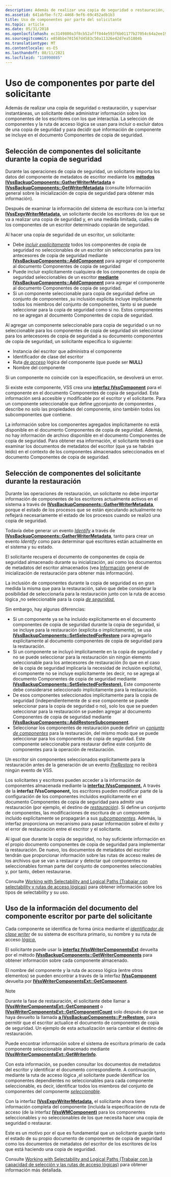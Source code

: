```yaml
---
description: Además de realizar una copia de seguridad o restauración, y supervisar instantáneas, un solicitante debe administrar información sobre los componentes de los escritores con los que interactúa.
ms.assetid: 641abfbe-fc72-4468-9ef6-69c452adb1b3
title: Uso de componentes por parte del solicitante
ms.topic: article
ms.date: 05/31/2018
ms.openlocfilehash: ec3149800a3f8cb52afff044e593f6b01177b27054c64a2ee19c19cb570ed633
ms.sourcegitcommit: e858bbe701567d4583c50a11326e42d7ea51804b
ms.translationtype: MT
ms.contentlocale: es-ES
ms.lasthandoff: 08/11/2021
ms.locfileid: "118998085"
---
```

# <a name="use-of-components-by-the-requester"></a>Uso de componentes por parte del solicitante

Además de realizar una copia de seguridad o restauración, y supervisar instantáneas, un solicitante debe administrar información sobre los componentes de los escritores con los que interactúa. La selección de componentes y la ruta de acceso lógica se usan para incluir o excluir datos de una copia de seguridad y para decidir qué información de componente se incluye en el documento Componentes de copia de seguridad.

## <a name="requester-component-selection-during-backup"></a>Selección de componentes del solicitante durante la copia de seguridad

Durante las operaciones de copia de seguridad, un solicitante importa los datos del componente de metadatos de escritor mediante los [](overview-of-backup-initialization.md) [**métodos IVssBackupComponents::GatherWriterMetadata**](/windows/desktop/api/VsBackup/nf-vsbackup-ivssbackupcomponents-gatherwritermetadata) e [**IVssBackupComponents::GetWriterMetadata**](/windows/desktop/api/VsBackup/nf-vsbackup-ivssbackupcomponents-getwritermetadata) (consulte Información general sobre la inicialización de copia de seguridad para obtener más información).

Después de examinar la información del sistema de escritura con la interfaz [**IVssExgvWriterMetadata,**](/windows/desktop/api/VsBackup/nl-vsbackup-ivssexaminewritermetadata) un solicitante decide los escritores de los que se va a realizar una copia de seguridad y, en una medida limitada, cuáles de los componentes de un escritor determinado copiarán de seguridad.

Al hacer una copia de seguridad de un escritor, un solicitante:

-   Debe [*incluir explícitamente*](vssgloss-e.md) todos los componentes de copia de seguridad no seleccionables de un escritor sin seleccionarlos para los antecesores de copia de seguridad mediante [**IVssBackupComponents::AddComponent**](/windows/desktop/api/VsBackup/nf-vsbackup-ivssbackupcomponents-addcomponent) para agregar el componente al documento Componentes de copia de seguridad
-   Puede incluir explícitamente cualquiera de los componentes de copia de seguridad seleccionables de un escritor [**mediante IVssBackupComponents::AddComponent**](/windows/desktop/api/VsBackup/nf-vsbackup-ivssbackupcomponents-addcomponent) para agregar el componente al documento Componentes de copia de seguridad.
-   Si un componente seleccionable para copia de [](vssgloss-i.md) seguridad define un conjunto de componentes [*,*](vssgloss-c.md)su inclusión explícita incluye implícitamente todos los miembros del conjunto de componentes, tanto si se puede seleccionar para la copia de seguridad como si no. Estos componentes no se agregan al documento Componentes de copia de seguridad.

Al agregar un componente seleccionable para copia de seguridad o un no seleccionable para los componentes de copia de seguridad sin seleccionar para los antecesores de copia de seguridad a su documento componentes de copia de seguridad, un solicitante especifica lo siguiente:

-   Instancia del escritor que administra el componente
-   Identificador de clase del escritor
-   Ruta [*de acceso*](vssgloss-l.md) lógica del componente (que puede ser **NULL)**
-   Nombre del componente

Si un componente no coincide con la especificación, se devolverá un error.

Si existe este componente, VSS crea una [**interfaz IVssComponent**](/windows/desktop/api/VsWriter/nl-vswriter-ivsscomponent) para el componente en el documento Componentes de copia de seguridad. Esta información será accesible y modificable por el escritor y el solicitante. Para un componente seleccionable que define [*un*](vssgloss-c.md)conjunto de componentes , describe no solo las propiedades del componente, sino también todos los subcomponentes que contiene.

La información sobre los componentes agregados implícitamente no está disponible en el documento Componentes de copia de seguridad. Además, no hay información de archivo disponible en el documento Componentes de copia de seguridad. Para obtener esa información, el solicitante tendrá que examinar los documentos de metadatos del escritor (que ya se habrán leído) en el contexto de los componentes almacenados seleccionados en el documento Componentes de copia de seguridad.

## <a name="requester-component-selection-during-restore"></a>Selección de componentes del solicitante durante la restauración

Durante las operaciones de restauración, un solicitante no debe importar información de componentes de los escritores actualmente activos en el sistema a través de [**IVssBackupComponents::GatherWriterMetadata**](/windows/desktop/api/VsBackup/nf-vsbackup-ivssbackupcomponents-gatherwritermetadata), porque el estado de los procesos que se están ejecutando actualmente no reflejará necesariamente el estado de los procesos cuando se realizó una copia de seguridad.

Todavía debe generar un evento [*Identify*](vssgloss-i.md) a través de [**IVssBackupComponents::GatherWriterMetadata**](/windows/desktop/api/VsBackup/nf-vsbackup-ivssbackupcomponents-gatherwritermetadata), tanto para crear un evento *Identify* como para determinar qué escritores están actualmente en el sistema y su estado.

El solicitante recupera el documento de componentes de copia de seguridad almacenado durante su inicialización, así como los documentos de metadatos del escritor almacenados (vea [Información](overview-of-restore-initialization.md) general de inicialización de restauración para obtener más información).

La inclusión de componentes durante la copia de seguridad es [](vssgloss-s.md) en gran medida la misma que para la restauración, salvo que debe considerar la posibilidad de seleccionarla para la restauración junto con la ruta de acceso lógica [*,*](vssgloss-l.md)no seleccionable para la copia [*de seguridad.*](vssgloss-s.md)

Sin embargo, hay algunas diferencias:

-   Si un componente [](vssgloss-e.md) ya se ha incluido explícitamente en el documento componentes de copia de seguridad durante la copia de seguridad, si se incluye para la restauración (explícita o implícitamente), se usa [**IVssBackupComponents::SetSelectedForRestore**](/windows/desktop/api/VsBackup/nf-vsbackup-ivssbackupcomponents-setselectedforrestore) para agregarlo explícitamente al documento componentes de copia de seguridad para la restauración.
-   Si un [](vssgloss-i.md) componente se incluyó implícitamente en la copia de seguridad y no se puede seleccionar para la restauración sin ningún elemento seleccionable para los antecesores de restauración (lo que en el caso de la copia de seguridad implicaría la necesidad de inclusión explícita), el componente no se incluye explícitamente (es decir, no se agrega al documento Componentes de copia de seguridad mediante [**IVssBackupComponents::SetSelectedForRestore).**](/windows/desktop/api/VsBackup/nf-vsbackup-ivssbackupcomponents-setselectedforrestore) Este componente debe considerarse seleccionado implícitamente para la restauración.
-   De esos componentes seleccionados implícitamente para la copia de seguridad (independientemente de si ese componente se puede seleccionar para la copia de seguridad o no), solo los que se pueden seleccionar para la restauración se pueden agregar al documento Componentes de copia de seguridad mediante [**IVssBackupComponents::AddRestoreSubcomponent**](/windows/desktop/api/VsBackup/nf-vsbackup-ivssbackupcomponents-addrestoresubcomponent).
-   Seleccionar los componentes de restauración puede definir un [*conjunto de componentes*](vssgloss-c.md) para la restauración, del mismo modo que se puede seleccionar para los componentes de copia de seguridad. Este componente seleccionable para restaurar define este conjunto de componentes para la operación de restauración.

Un escritor sin componentes seleccionados explícitamente para la restauración antes de la generación de un evento [*PreRestore*](vssgloss-p.md) no recibirá ningún evento de VSS.

Los solicitantes y escritores pueden acceder a la información de componentes almacenada mediante la [**interfaz IVssComponent.**](/windows/desktop/api/VsWriter/nl-vswriter-ivsscomponent) A través de la **interfaz IVssComponent,** los escritores pueden modificar parte de la configuración de los componentes incluidos explícitamente en el documento Componentes de copia de seguridad para admitir una restauración (por ejemplo, el destino de [*restauración*](vssgloss-r.md)). Si define un conjunto de componentes, las modificaciones de escritura de un componente incluido explícitamente se propagarán a sus [*subcomponentes*](vssgloss-s.md). Además, la interfaz proporciona un mecanismo para pasar información sobre el éxito y el error de restauración entre el escritor y el solicitante.

Al igual que durante la copia de seguridad, no hay suficiente información en el propio documento componentes de copia de seguridad para implementar la restauración. De nuevo, los documentos de metadatos del escritor tendrán que proporcionar información sobre las rutas de acceso reales de los archivos que se van a restaurar y detectar qué componentes no seleccionables forman parte del conjunto de componentes seleccionables y, por tanto, deben restaurarse.

Consulte [Working with Selectability and Logical Paths (Trabajar con selectability y rutas de acceso lógicas)](working-with-selectability-and-logical-paths.md) para obtener información sobre los tipos de selectability y su uso.

## <a name="use-of-writer-component-document-information-by-the-requester"></a>Uso de la información del documento del componente escritor por parte del solicitante

Cada componente se identifica de forma única mediante el [*identificador de clase writer*](vssgloss-w.md) de su sistema de escritura primario, su nombre y su ruta de acceso [*lógica.*](vssgloss-l.md)

El solicitante puede usar la [**interfaz IVssWriterComponentsExt**](/windows/win32/api/vsbackup/nl-vsbackup-ivsswritercomponentsext) devuelta por el método [**IVssBackupComponents::GetWriterComponents**](/windows/desktop/api/VsBackup/nf-vsbackup-ivssbackupcomponents-getwritercomponents) para obtener información sobre cada componente almacenado.

El nombre del componente y la ruta de acceso lógica (entre otros elementos) se pueden encontrar a través de la interfaz [**IVssComponent**](/windows/desktop/api/VsWriter/nl-vswriter-ivsscomponent) devuelta por [**IVssWriterComponentsExt::GetComponent**](/windows/desktop/api/VsWriter/nf-vswriter-ivsswritercomponents-getcomponent).

> [!Note]  
> Durante la fase de restauración, el solicitante debe llamar a [**IVssWriterComponentsExt::GetComponent**](/windows/desktop/api/VsWriter/nf-vswriter-ivsswritercomponents-getcomponent) o [**IVssWriterComponentsExt::GetComponentCount**](/windows/desktop/api/VsWriter/nf-vswriter-ivsswritercomponents-getcomponentcount) solo después de que se haya devuelto la llamada [**a IVssBackupComponents::P reRestore,**](/windows/desktop/api/VsBackup/nf-vsbackup-ivssbackupcomponents-prerestore) para permitir que el escritor actualice el documento de componentes de copia de seguridad. Un ejemplo de esta actualización sería cambiar el destino de restauración.

 

Puede encontrar información sobre el sistema de escritura primario de cada componente seleccionable almacenado mediante [**IVssWriterComponentsExt::GetWriterInfo**](/windows/desktop/api/VsWriter/nf-vswriter-ivsswritercomponents-getwriterinfo).

Con esta información, se pueden consultar los documentos de metadatos del escritor y identificar el documento correspondiente. A continuación, mediante la ruta de acceso lógica [*,*](vssgloss-l.md)el solicitante puede identificar los componentes dependientes no seleccionables para cada componente seleccionable, es decir, identificar todos los miembros del conjunto de componentes del componente [*seleccionable*](vssgloss-c.md).

Con la interfaz [**IVssExgvWriterMetadata,**](/windows/desktop/api/VsBackup/nl-vsbackup-ivssexaminewritermetadata) el solicitante ahora tiene información completa del componente (incluida la especificación de ruta de acceso (de la interfaz [**IVssWMComponent)**](/windows/desktop/api/VsBackup/nl-vsbackup-ivsswmcomponent) para los componentes seleccionables y no seleccionables de los que necesita hacer una copia de seguridad o restaurar.

Este es un motivo por el que es fundamental que un solicitante guarde tanto el estado de su propio documento de componentes de copia de seguridad como los documentos de metadatos del escritor de los escritores de los que está haciendo una copia de seguridad.

Consulte [Working with Selectability and Logical Paths (Trabajar con la capacidad de selección y las rutas de acceso lógicas)](working-with-selectability-and-logical-paths.md) para obtener información más detallada.

 

 
